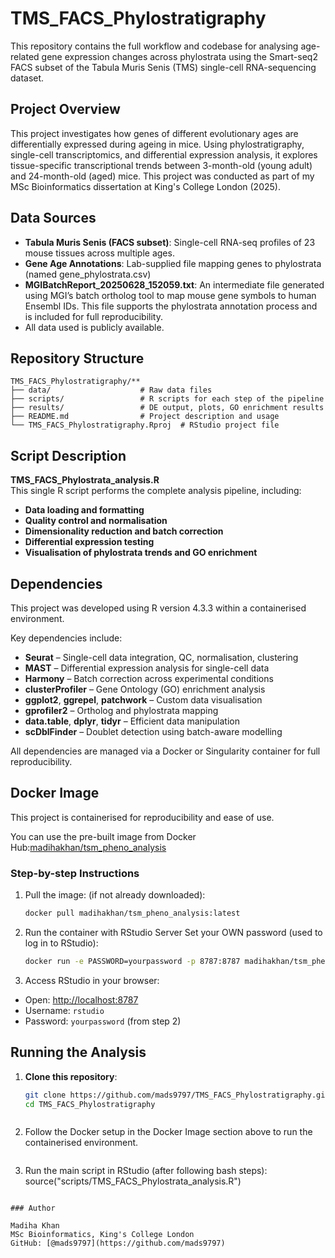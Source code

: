 # TMS_FACS_Phylostratigraphy

This repository contains the full workflow and codebase for analysing age-related gene expression changes across phylostrata using the Smart-seq2 FACS subset of the Tabula Muris Senis (TMS) single-cell RNA-sequencing dataset.


## Project Overview

This project investigates how genes of different evolutionary ages are differentially expressed during ageing in mice. Using phylostratigraphy, single-cell transcriptomics, and differential expression analysis, it explores tissue-specific transcriptional trends between 3-month-old (young adult) and 24-month-old (aged) mice.
This project was conducted as part of my MSc Bioinformatics dissertation at King's College London (2025).

## Data Sources

- **Tabula Muris Senis (FACS subset)**: Single-cell RNA-seq profiles of 23 mouse tissues across multiple ages.
- **Gene Age Annotations**: Lab-supplied file mapping genes to phylostrata (named gene_phylostrata.csv)
- **MGIBatchReport_20250628_152059.txt**: An intermediate file generated using MGI’s batch ortholog tool to map mouse gene symbols to human Ensembl IDs. This file supports the phylostrata annotation process and is included for full reproducibility.
- All data used is publicly available.


## Repository Structure
```
TMS_FACS_Phylostratigraphy/**
├── data/                    # Raw data files
├── scripts/                 # R scripts for each step of the pipeline
├── results/                 # DE output, plots, GO enrichment results
├── README.md                # Project description and usage
└── TMS_FACS_Phylostratigraphy.Rproj  # RStudio project file
```

## Script Description

**TMS_FACS_Phylostrata_analysis.R**  
This single R script performs the complete analysis pipeline, including:

- **Data loading and formatting**
- **Quality control and normalisation**
- **Dimensionality reduction and batch correction** 
- **Differential expression testing**
- **Visualisation of phylostrata trends and GO enrichment**
	
## Dependencies

This project was developed using R version 4.3.3 within a containerised environment.

Key dependencies include:

- **Seurat** – Single-cell data integration, QC, normalisation, clustering  
- **MAST** – Differential expression analysis for single-cell data  
- **Harmony** – Batch correction across experimental conditions  
- **clusterProfiler** – Gene Ontology (GO) enrichment analysis  
- **ggplot2**, **ggrepel**, **patchwork** – Custom data visualisation  
- **gprofiler2** – Ortholog and phylostrata mapping  
- **data.table**, **dplyr**, **tidyr** – Efficient data manipulation  
- **scDblFinder** – Doublet detection using batch-aware modelling  

All dependencies are managed via a Docker or Singularity container for full reproducibility.

## Docker Image

This project is containerised for reproducibility and ease of use.

You can use the pre-built image from Docker Hub:[madihakhan/tsm_pheno_analysis](https://hub.docker.com/r/madihakhan/tsm_pheno_analysis)

### Step-by-step Instructions

1. Pull the image: (if not already downloaded):
   ```bash
   docker pull madihakhan/tsm_pheno_analysis:latest
   ```
2. Run the container with RStudio Server
   Set your OWN password (used to log in to RStudio):

   ```bash
   docker run -e PASSWORD=yourpassword -p 8787:8787 madihakhan/tsm_pheno_analysis:latest
   ```
3.	Access RStudio in your browser:
- Open: [http://localhost:8787](http://localhost:8787)  
- Username: `rstudio`  
- Password: `yourpassword` (from step 2)

## Running the Analysis

1. **Clone this repository**:
   ```bash
   git clone https://github.com/mads9797/TMS_FACS_Phylostratigraphy.git
   cd TMS_FACS_Phylostratigraphy
  ```
  ```
2.	Follow the Docker setup in the Docker Image section above to run the containerised environment.
  ```
  ```
3. Run the main script in RStudio (after following bash steps):
   source("scripts/TMS_FACS_Phylostrata_analysis.R")
  ```	

### Author

Madiha Khan  
MSc Bioinformatics, King's College London  
GitHub: [@mads9797](https://github.com/mads9797)
   